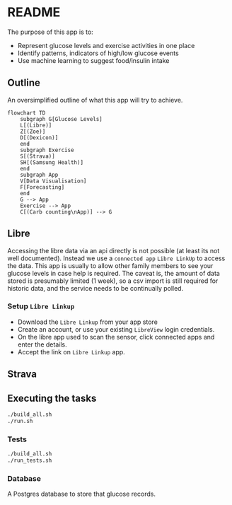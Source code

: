 # README

The purpose of this app is to:

* Represent glucose levels and exercise activities in one place
* Identify patterns, indicators of high/low glucose events
* Use machine learning to suggest food/insulin intake

## Outline

An oversimplified outline of what this app will try to achieve.

```mermaid
flowchart TD
    subgraph G[Glucose Levels]
    L[(Libre)]
    Z[(Zoe)]
    D[(Dexicon)]
    end
    subgraph Exercise
    S[(Strava)]
    SH[(Samsung Health)]
    end
    subgraph App
    V[Data Visualisation]
    F[Forecasting]
    end
    G --> App
    Exercise --> App
    C[(Carb counting\nApp)] --> G
```

## Libre
Accessing the libre data via an api directly is not possible (at least its not well documented).
Instead we use a `connected app` `Libre LinkUp` to access the data.
This app is usually to allow other family members to see your glucose levels in case help is required.
The caveat is, the amount of data stored is presumably limited (1 week), so a csv import is still required for historic data, and the service needs to be continually polled.

### Setup `Libre Linkup`
* Download the `Libre Linkup` from your app store
* Create an account, or use your existing `LibreView` login credentials.
* On the libre app used to scan the sensor, click connected apps and enter the details.
* Accept the link on `Libre Linkup` app.

## Strava

## Executing the tasks

```sh
./build_all.sh
./run.sh
```

### Tests

```sh
./build_all.sh
./run_tests.sh
```

### Database
A Postgres database to store that glucose records.

